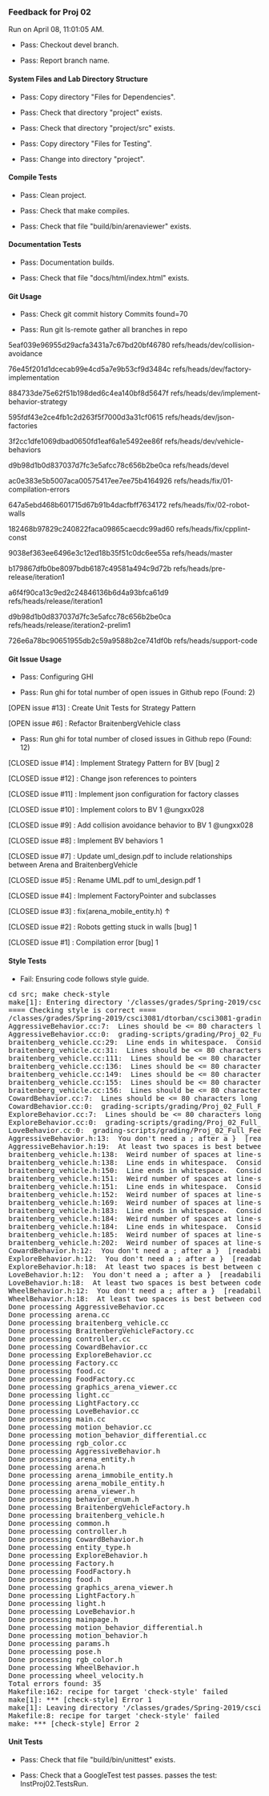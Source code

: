 ### Feedback for Proj 02

Run on April 08, 11:01:05 AM.

+ Pass: Checkout devel branch.



+ Pass: Report branch name.




#### System Files and Lab Directory Structure

+ Pass: Copy directory "Files for Dependencies".



+ Pass: Check that directory "project" exists.

+ Pass: Check that directory "project/src" exists.

+ Pass: Copy directory "Files for Testing".



+ Pass: Change into directory "project".


#### Compile Tests

+ Pass: Clean project.



+ Pass: Check that make compiles.



+ Pass: Check that file "build/bin/arenaviewer" exists.


#### Documentation Tests

+ Pass: Documentation builds.



+ Pass: Check that file "docs/html/index.html" exists.


#### Git Usage

+ Pass: Check git commit history
Commits found=70

+ Pass: Run git ls-remote gather all branches in repo

5eaf039e96955d29acfa3431a7c67bd20bf46780	refs/heads/dev/collision-avoidance

76e45f201d1dcecab99e4cd5a7e9b53cf9d3484c	refs/heads/dev/factory-implementation

884733de75e62f51b198ded6c4ea140bf8d5647f	refs/heads/dev/implement-behavior-strategy

595fdf43e2ce4fb1c2d263f5f7000d3a31cf0615	refs/heads/dev/json-factories

3f2cc1dfe1069dbad0650fd1eaf6a1e5492ee86f	refs/heads/dev/vehicle-behaviors

d9b98d1b0d837037d7fc3e5afcc78c656b2be0ca	refs/heads/devel

ac0e383e5b5007aca00575417ee7ee75b4164926	refs/heads/fix/01-compilation-errors

647a5ebd468b601715d67b91b4dacfbff7634172	refs/heads/fix/02-robot-walls

182468b97829c240822faca09865caecdc99ad60	refs/heads/fix/cpplint-const

9038ef363ee6496e3c12ed18b35f51c0dc6ee55a	refs/heads/master

b179867dfb0be8097bdb6187c49581a494c9d72b	refs/heads/pre-release/iteration1

a6f4f90ca13c9ed2c24846136b6d4a93bfca61d9	refs/heads/release/iteration1

d9b98d1b0d837037d7fc3e5afcc78c656b2be0ca	refs/heads/release/iteration2-prelim1

726e6a78bc90651955db2c59a9588b2ce741df0b	refs/heads/support-code




#### Git Issue Usage

+ Pass: Configuring GHI

+ Pass: Run ghi for total number of open issues in Github repo (Found: 2)

[OPEN issue #13] :  Create Unit Tests for Strategy Pattern

[OPEN issue #6] :  Refactor BraitenbergVehicle class 





+ Pass: Run ghi for total number of closed issues in Github repo (Found: 12)

[CLOSED issue #14] :  Implement Strategy Pattern for BV [bug] 2

[CLOSED issue #12] :  Change json references to pointers

[CLOSED issue #11] :  Implement json configuration for factory classes

[CLOSED issue #10] :  Implement colors to BV 1 @ungxx028

[CLOSED issue #9] :  Add collision avoidance behavior to BV 1 @ungxx028

[CLOSED issue #8] :  Implement BV behaviors 1

[CLOSED issue #7] :  Update uml_design.pdf to include relationships between Arena and BraitenbergVehicle

[CLOSED issue #5] :  Rename UML.pdf to uml_design.pdf 1

[CLOSED issue #4] :  Implement FactoryPointer and subclasses

[CLOSED issue #3] :  fix(arena_mobile_entity.h) ↑

[CLOSED issue #2] :  Robots getting stuck in walls [bug] 1

[CLOSED issue #1] :  Compilation error [bug] 1






#### Style Tests

+ Fail: Ensuring code follows style guide.

<pre>cd src; make check-style
make[1]: Entering directory '/classes/grades/Spring-2019/csci3081/dtorban/csci3081-grading-env/grading-scripts/grading/Proj_02_Full_Feedback/repo-ungxx028/project/src'
==== Checking style is correct ====
/classes/grades/Spring-2019/csci3081/dtorban/csci3081-grading-env/grading-scripts/grading/Proj_02_Full_Feedback/repo-ungxx028/cpplint/cpplint.py --root=.. *.cc *.h
AggressiveBehavior.cc:7:  Lines should be <= 80 characters long  [whitespace/line_length] [2]
AggressiveBehavior.cc:0:  grading-scripts/grading/Proj_02_Full_Feedback/repo-ungxx028/project/src/AggressiveBehavior.cc should include its header file grading-scripts/grading/Proj_02_Full_Feedback/repo-ungxx028/project/src/AggressiveBehavior.h  [build/include] [5]
braitenberg_vehicle.cc:29:  Line ends in whitespace.  Consider deleting these extra spaces.  [whitespace/end_of_line] [4]
braitenberg_vehicle.cc:31:  Lines should be <= 80 characters long  [whitespace/line_length] [2]
braitenberg_vehicle.cc:111:  Lines should be <= 80 characters long  [whitespace/line_length] [2]
braitenberg_vehicle.cc:136:  Lines should be <= 80 characters long  [whitespace/line_length] [2]
braitenberg_vehicle.cc:149:  Lines should be <= 80 characters long  [whitespace/line_length] [2]
braitenberg_vehicle.cc:155:  Lines should be <= 80 characters long  [whitespace/line_length] [2]
braitenberg_vehicle.cc:156:  Lines should be <= 80 characters long  [whitespace/line_length] [2]
CowardBehavior.cc:7:  Lines should be <= 80 characters long  [whitespace/line_length] [2]
CowardBehavior.cc:0:  grading-scripts/grading/Proj_02_Full_Feedback/repo-ungxx028/project/src/CowardBehavior.cc should include its header file grading-scripts/grading/Proj_02_Full_Feedback/repo-ungxx028/project/src/CowardBehavior.h  [build/include] [5]
ExploreBehavior.cc:7:  Lines should be <= 80 characters long  [whitespace/line_length] [2]
ExploreBehavior.cc:0:  grading-scripts/grading/Proj_02_Full_Feedback/repo-ungxx028/project/src/ExploreBehavior.cc should include its header file grading-scripts/grading/Proj_02_Full_Feedback/repo-ungxx028/project/src/ExploreBehavior.h  [build/include] [5]
LoveBehavior.cc:0:  grading-scripts/grading/Proj_02_Full_Feedback/repo-ungxx028/project/src/LoveBehavior.cc should include its header file grading-scripts/grading/Proj_02_Full_Feedback/repo-ungxx028/project/src/LoveBehavior.h  [build/include] [5]
AggressiveBehavior.h:13:  You don't need a ; after a }  [readability/braces] [4]
AggressiveBehavior.h:19:  At least two spaces is best between code and comments  [whitespace/comments] [2]
braitenberg_vehicle.h:138:  Weird number of spaces at line-start.  Are you using a 2-space indent?  [whitespace/indent] [3]
braitenberg_vehicle.h:138:  Line ends in whitespace.  Consider deleting these extra spaces.  [whitespace/end_of_line] [4]
braitenberg_vehicle.h:150:  Line ends in whitespace.  Consider deleting these extra spaces.  [whitespace/end_of_line] [4]
braitenberg_vehicle.h:151:  Weird number of spaces at line-start.  Are you using a 2-space indent?  [whitespace/indent] [3]
braitenberg_vehicle.h:151:  Line ends in whitespace.  Consider deleting these extra spaces.  [whitespace/end_of_line] [4]
braitenberg_vehicle.h:152:  Weird number of spaces at line-start.  Are you using a 2-space indent?  [whitespace/indent] [3]
braitenberg_vehicle.h:169:  Weird number of spaces at line-start.  Are you using a 2-space indent?  [whitespace/indent] [3]
braitenberg_vehicle.h:183:  Line ends in whitespace.  Consider deleting these extra spaces.  [whitespace/end_of_line] [4]
braitenberg_vehicle.h:184:  Weird number of spaces at line-start.  Are you using a 2-space indent?  [whitespace/indent] [3]
braitenberg_vehicle.h:184:  Line ends in whitespace.  Consider deleting these extra spaces.  [whitespace/end_of_line] [4]
braitenberg_vehicle.h:185:  Weird number of spaces at line-start.  Are you using a 2-space indent?  [whitespace/indent] [3]
braitenberg_vehicle.h:202:  Weird number of spaces at line-start.  Are you using a 2-space indent?  [whitespace/indent] [3]
CowardBehavior.h:12:  You don't need a ; after a }  [readability/braces] [4]
ExploreBehavior.h:12:  You don't need a ; after a }  [readability/braces] [4]
ExploreBehavior.h:18:  At least two spaces is best between code and comments  [whitespace/comments] [2]
LoveBehavior.h:12:  You don't need a ; after a }  [readability/braces] [4]
LoveBehavior.h:18:  At least two spaces is best between code and comments  [whitespace/comments] [2]
WheelBehavior.h:12:  You don't need a ; after a }  [readability/braces] [4]
WheelBehavior.h:18:  At least two spaces is best between code and comments  [whitespace/comments] [2]
Done processing AggressiveBehavior.cc
Done processing arena.cc
Done processing braitenberg_vehicle.cc
Done processing BraitenbergVehicleFactory.cc
Done processing controller.cc
Done processing CowardBehavior.cc
Done processing ExploreBehavior.cc
Done processing Factory.cc
Done processing food.cc
Done processing FoodFactory.cc
Done processing graphics_arena_viewer.cc
Done processing light.cc
Done processing LightFactory.cc
Done processing LoveBehavior.cc
Done processing main.cc
Done processing motion_behavior.cc
Done processing motion_behavior_differential.cc
Done processing rgb_color.cc
Done processing AggressiveBehavior.h
Done processing arena_entity.h
Done processing arena.h
Done processing arena_immobile_entity.h
Done processing arena_mobile_entity.h
Done processing arena_viewer.h
Done processing behavior_enum.h
Done processing BraitenbergVehicleFactory.h
Done processing braitenberg_vehicle.h
Done processing common.h
Done processing controller.h
Done processing CowardBehavior.h
Done processing entity_type.h
Done processing ExploreBehavior.h
Done processing Factory.h
Done processing FoodFactory.h
Done processing food.h
Done processing graphics_arena_viewer.h
Done processing LightFactory.h
Done processing light.h
Done processing LoveBehavior.h
Done processing mainpage.h
Done processing motion_behavior_differential.h
Done processing motion_behavior.h
Done processing params.h
Done processing pose.h
Done processing rgb_color.h
Done processing WheelBehavior.h
Done processing wheel_velocity.h
Total errors found: 35
Makefile:162: recipe for target 'check-style' failed
make[1]: *** [check-style] Error 1
make[1]: Leaving directory '/classes/grades/Spring-2019/csci3081/dtorban/csci3081-grading-env/grading-scripts/grading/Proj_02_Full_Feedback/repo-ungxx028/project/src'
Makefile:8: recipe for target 'check-style' failed
make: *** [check-style] Error 2
</pre>




#### Unit Tests

+ Pass: Check that file "build/bin/unittest" exists.

+ Pass: Check that a GoogleTest test passes.
    passes the test: InstProj02.TestsRun.



